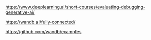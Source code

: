 https://www.deeplearning.ai/short-courses/evaluating-debugging-generative-ai/  

https://wandb.ai/fully-connected/  

https://github.com/wandb/examples  
